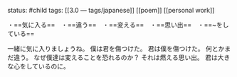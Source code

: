 status: #child 
tags: [[3.0 — tags/japanese]] [[poem]] [[personal work]]

・==気に入る==　・==違う==　・==変える==　・==思い出==　・==~をしている==

一緒に気に入りましょうね。
僕は君を傷つけた。
君は僕を傷つけた。
何とかまだ違う。
なぜ僕達は変えることを恐れるのか？
それは燃える思い出。
君は大きな心をしているのに。